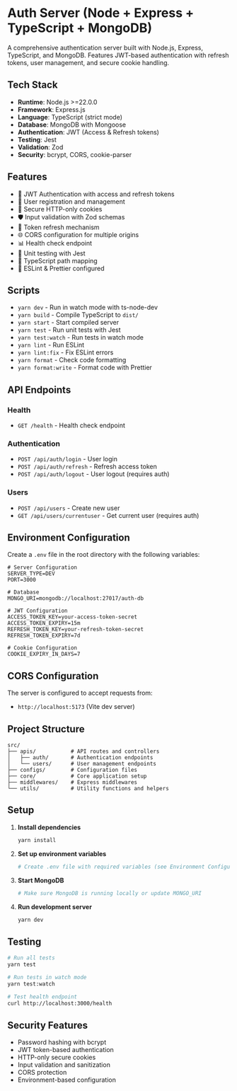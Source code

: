 # Auth Server (Node + Express + TypeScript + MongoDB)

A comprehensive authentication server built with Node.js, Express, TypeScript, and MongoDB. Features JWT-based authentication with refresh tokens, user management, and secure cookie handling.

## Tech Stack

- **Runtime**: Node.js >=22.0.0
- **Framework**: Express.js
- **Language**: TypeScript (strict mode)
- **Database**: MongoDB with Mongoose
- **Authentication**: JWT (Access & Refresh tokens)
- **Testing**: Jest
- **Validation**: Zod
- **Security**: bcrypt, CORS, cookie-parser

## Features

- 🔐 JWT Authentication with access and refresh tokens
- 👤 User registration and management
- 🍪 Secure HTTP-only cookies
- 🛡️ Input validation with Zod schemas
- 🔄 Token refresh mechanism
- 🌐 CORS configuration for multiple origins
- 📊 Health check endpoint
- 🧪 Unit testing with Jest
- 🎯 TypeScript path mapping
- 📝 ESLint & Prettier configured

## Scripts

- `yarn dev` - Run in watch mode with ts-node-dev
- `yarn build` - Compile TypeScript to `dist/`
- `yarn start` - Start compiled server
- `yarn test` - Run unit tests with Jest
- `yarn test:watch` - Run tests in watch mode
- `yarn lint` - Run ESLint
- `yarn lint:fix` - Fix ESLint errors
- `yarn format` - Check code formatting
- `yarn format:write` - Format code with Prettier

## API Endpoints

### Health

- `GET /health` - Health check endpoint

### Authentication

- `POST /api/auth/login` - User login
- `POST /api/auth/refresh` - Refresh access token
- `POST /api/auth/logout` - User logout (requires auth)

### Users

- `POST /api/users` - Create new user
- `GET /api/users/currentuser` - Get current user (requires auth)

## Environment Configuration

Create a `.env` file in the root directory with the following variables:

```env
# Server Configuration
SERVER_TYPE=DEV
PORT=3000

# Database
MONGO_URI=mongodb://localhost:27017/auth-db

# JWT Configuration
ACCESS_TOKEN_KEY=your-access-token-secret
ACCESS_TOKEN_EXPIRY=15m
REFRESH_TOKEN_KEY=your-refresh-token-secret
REFRESH_TOKEN_EXPIRY=7d

# Cookie Configuration
COOKIE_EXPIRY_IN_DAYS=7
```

## CORS Configuration

The server is configured to accept requests from:

- `http://localhost:5173` (Vite dev server)

## Project Structure

```
src/
├── apis/           # API routes and controllers
│   ├── auth/       # Authentication endpoints
│   └── users/      # User management endpoints
├── configs/        # Configuration files
├── core/           # Core application setup
├── middlewares/    # Express middlewares
└── utils/          # Utility functions and helpers
```

## Setup

1. **Install dependencies**

   ```bash
   yarn install
   ```

2. **Set up environment variables**

   ```bash
   # Create .env file with required variables (see Environment Configuration)
   ```

3. **Start MongoDB**

   ```bash
   # Make sure MongoDB is running locally or update MONGO_URI
   ```

4. **Run development server**
   ```bash
   yarn dev
   ```

## Testing

```bash
# Run all tests
yarn test

# Run tests in watch mode
yarn test:watch

# Test health endpoint
curl http://localhost:3000/health
```

## Security Features

- Password hashing with bcrypt
- JWT token-based authentication
- HTTP-only secure cookies
- Input validation and sanitization
- CORS protection
- Environment-based configuration
